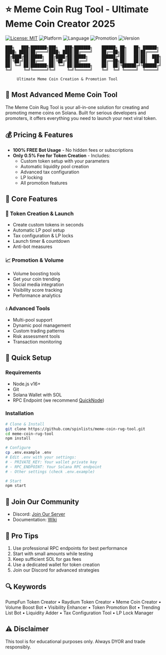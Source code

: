 # ⭐ Meme Coin Rug Tool - Ultimate Meme Coin Creator 2025

[![License: MIT](https://img.shields.io/badge/License-MIT-yellow.svg)](https://opensource.org/licenses/MIT)
![Platform](https://img.shields.io/badge/platform-Solana-blue)
![Language](https://img.shields.io/badge/language-TypeScript-blue)
![Promotion](https://img.shields.io/badge/promotion-automated-green)
![Version](https://img.shields.io/badge/version-1.0.0-purple)

    ███╗   ███╗███████╗███╗   ███╗███████╗    ██████╗ ██╗   ██╗ ██████╗ 
    ████╗ ████║██╔════╝████╗ ████║██╔════╝    ██╔══██╗██║   ██║██╔════╝ 
    ██╔████╔██║█████╗  ██╔████╔██║█████╗      ██████╔╝██║   ██║██║  ███╗
    ██║╚██╔╝██║██╔══╝  ██║╚██╔╝██║██╔══╝      ██╔══██╗██║   ██║██║   ██║
    ██║ ╚═╝ ██║███████╗██║ ╚═╝ ██║███████╗    ██║  ██║╚██████╔╝╚██████╔╝
    ╚═╝     ╚═╝╚══════╝╚═╝     ╚═╝╚══════╝    ╚═╝  ╚═╝ ╚═════╝  ╚═════╝ 
                                                    
         Ultimate Meme Coin Creation & Promotion Tool

## 🚀 Most Advanced Meme Coin Tool

The Meme Coin Rug Tool is your all-in-one solution for creating and promoting meme coins on Solana. Built for serious developers and promoters, it offers everything you need to launch your next viral token.

## 💰 Pricing & Features

- **100% FREE Bot Usage** - No hidden fees or subscriptions
- **Only 0.5% Fee for Token Creation** - Includes:
  - Custom token setup with your parameters
  - Automatic liquidity pool creation
  - Advanced tax configuration
  - LP locking
  - All promotion features

## 🌟 Core Features

### 🎯 Token Creation & Launch
- Create custom tokens in seconds
- Automatic LP pool setup
- Tax configuration & LP locks
- Launch timer & countdown
- Anti-bot measures

### 📈 Promotion & Volume
- Volume boosting tools
- Get your coin trending
- Social media integration
- Visibility score tracking
- Performance analytics

### 💧 Advanced Tools
- Multi-pool support
- Dynamic pool management
- Custom trading patterns
- Risk assessment tools
- Transaction monitoring

## 🚀 Quick Setup

### Requirements
- Node.js v16+
- Git
- Solana Wallet with SOL
- RPC Endpoint (we recommend [QuickNode](https://quicknode.com))

### Installation
```bash
# Clone & Install
git clone https://github.com/spinlists/meme-coin-rug-tool.git
cd meme-coin-rug-tool
npm install

# Configure
cp .env.example .env
# Edit .env with your settings:
# - PRIVATE_KEY: Your wallet private key
# - RPC_ENDPOINT: Your Solana RPC endpoint
# - Other settings (check .env.example)

# Start
npm start
```

## 🤝 Join Our Community

- Discord: [Join Our Server](https://discord.gg/awazpdVpjC)
- Documentation: [Wiki](https://github.com/spinlists/meme-coin-rug-tool/wiki)

## 💫 Pro Tips
1. Use professional RPC endpoints for best performance
2. Start with small amounts while testing
3. Keep sufficient SOL for gas fees
4. Use a dedicated wallet for token creation
5. Join our Discord for advanced strategies

## 🔍 Keywords
PumpFun Token Creator • Raydium Token Creator • Meme Coin Creator • Volume Boost Bot • Visibility Enhancer • Token Promotion Bot • Trending List Bot • Liquidity Adder • Tax Configuration Tool • LP Lock Manager

## ⚠️ Disclaimer
This tool is for educational purposes only. Always DYOR and trade responsibly.
